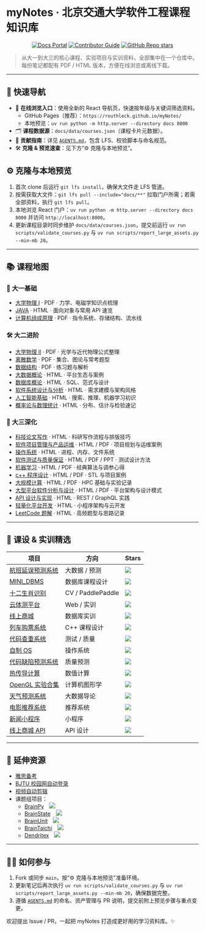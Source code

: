 # myNotes · 北京交通大学软件工程课程知识库

<p align="center">
  <a href="https://routhleck.github.io/myNotes/"><img src="https://img.shields.io/badge/Preview-Docs%20Portal-0071e3" alt="Docs Portal"></a>
  <a href="AGENTS.md"><img src="https://img.shields.io/badge/For%20Contributors-Guidelines-34c759" alt="Contributor Guide"></a>
  <a href="https://github.com/Routhleck/myNotes/stargazers"><img src="https://img.shields.io/github/stars/Routhleck/myNotes?style=flat" alt="GitHub Repo stars"></a>
</p>

> 从大一到大三的核心课程、实验项目与实训资料，全部集中在一个仓库中。每份笔记都配有 PDF / HTML 版本，方便在线浏览或离线下载。

---

## 🚀 快速导航
- 🎨 **在线浏览入口**：使用全新的 React 导航页，快速按年级与关键词筛选资料。<br>
  - GitHub Pages（推荐）：`https://routhleck.github.io/myNotes/`
  - 本地预览：`uv run python -m http.server --directory docs 8000`
- 🗂️ **课程数据源**：`docs/data/courses.json`（课程卡片元数据）。
- 🤝 **贡献指南**：详见 [`AGENTS.md`](AGENTS.md)，包含 LFS、校验脚本与命名规范。
- 🛠️ **克隆 & 预览速查**：见下方“⚙️ 克隆与本地预览”。

## ⚙️ 克隆与本地预览
1. 首次 clone 后运行 `git lfs install`，确保大文件走 LFS 管道。
2. 按需获取大文件：`git lfs pull --include="docs/**"` 拉取门户所需；若需全部资料，执行 `git lfs pull`。
3. 本地浏览 React 门户：`uv run python -m http.server --directory docs 8000` 并访问 `http://localhost:8000`。
4. 更新课程目录时同步维护 `docs/data/courses.json`，提交前运行 `uv run scripts/validate_courses.py` 与 `uv run scripts/report_large_assets.py --min-mb 20`。

---

## 📚 课程地图

### 🧩 大一基础
- [大学物理 I](https://github.com/Routhleck/myNotes/tree/main/大学物理I) · PDF · 力学、电磁学知识点梳理
- [JAVA](https://github.com/Routhleck/myNotes/tree/main/JAVA) · HTML · 面向对象与常用 API 速览
- [计算机组成原理](https://github.com/Routhleck/myNotes/tree/main/计算机组成原理) · PDF · 指令系统、存储结构、流水线

### 🛠️ 大二进阶
- [大学物理 II](https://github.com/Routhleck/myNotes/tree/main/大学物理II) · PDF · 光学与近代物理公式整理
- [离散数学](https://github.com/Routhleck/myNotes/tree/main/离散数学) · PDF · 集合、图论与常考题型
- [数据结构](https://github.com/Routhleck/myNotes/tree/main/数据结构) · PDF · 练习题与解析
- [大数据概论](https://github.com/Routhleck/myNotes/tree/main/大数据概论) · HTML · 平台生态与案例
- [数据库概论](https://github.com/Routhleck/myNotes/tree/main/数据库概论) · HTML · SQL、范式与设计
- [软件系统设计与分析](https://github.com/Routhleck/myNotes/tree/main/软件系统设计与分析) · HTML · 需求建模与架构风格
- [人工智能基础](https://github.com/Routhleck/myNotes/tree/main/人工智能基础) · HTML · 搜索、推理、机器学习初识
- [概率论与数理统计](https://github.com/Routhleck/myNotes/tree/main/概率论与数理统计) · HTML · 分布、估计与检验速记

### 🚀 大三深化
- [科技论文写作](https://github.com/Routhleck/myNotes/tree/main/科技论文写作) · HTML · 科研写作流程与排版技巧
- [软件项目管理与产品运维](https://github.com/Routhleck/myNotes/tree/main/软件项目管理与产品运维) · HTML / PDF · 项目规划与运维案例
- [操作系统](https://github.com/Routhleck/myNotes/tree/main/操作系统) · HTML · 进程、内存、文件系统
- [软件测试与质量保证](https://github.com/Routhleck/myNotes/tree/main/软件测试与质量保证) · HTML / PDF / PPT · 测试设计方法
- [机器学习](https://github.com/Routhleck/myNotes/tree/main/机器学习) · HTML / PDF · 经典算法与调参心得
- [c++ 程序设计](https://github.com/Routhleck/myNotes/tree/main/c%2B%2B程序设计) · HTML / PDF · STL 与项目案例
- [大规模计算](https://github.com/Routhleck/myNotes/tree/main/大规模计算) · HTML / PDF · HPC 基础与实验记录
- [大型平台软件分析与设计](https://github.com/Routhleck/myNotes/tree/main/大型平台软件分析与设计) · HTML / PDF · 平台架构与设计模式
- [API 设计与实现](https://github.com/Routhleck/myNotes/tree/main/API设计与实现) · HTML · REST / GraphQL 实践
- [轻量化平台开发](https://github.com/Routhleck/myNotes/tree/main/轻量化平台开发) · HTML · 小程序架构与云开发
- [LeetCode 题解](https://github.com/Routhleck/myNotes/tree/main/LeetCode) · HTML · 高频题型与思路记录

---

## 🧪 课设 & 实训精选
| 项目 | 方向 | Stars |
| --- | --- | --- |
| [航班延误预测系统](https://github.com/Routhleck/flight-delay-predict) | 大数据 / 预测 | ![](https://img.shields.io/github/stars/Routhleck/flight-delay-predict) |
| [MINI_DBMS](https://github.com/Routhleck/MINI_DBMS) | 数据库课程设计 | ![](https://img.shields.io/github/stars/Routhleck/MINI_DBMS) |
| [十二生肖识别](https://github.com/Routhleck/animal_detect_paddle) | CV / PaddlePaddle | ![](https://img.shields.io/github/stars/Routhleck/animal_detect_paddle) |
| [云体测平台](https://github.com/Routhleck/Cloud-body-measurement) | Web / 实训 | ![](https://img.shields.io/github/stars/Routhleck/Cloud-body-measurement) |
| [线上商城](https://github.com/Routhleck/Online-Shopping-Mall) | 数据库实训 | ![](https://img.shields.io/github/stars/Routhleck/Online-Shopping-Mall) |
| [列车购票系统](https://github.com/Routhleck/train-ticket-book-system) | C++ 课程设计 | ![](https://img.shields.io/github/stars/Routhleck/train-ticket-book-system) |
| [代码查重系统](https://github.com/Routhleck/code_difference_comparision) | 测试 / 质量 | ![](https://img.shields.io/github/stars/Routhleck/code_difference_comparision) |
| [自制 OS](https://github.com/Routhleck/myOS) | 操作系统 | ![](https://img.shields.io/github/stars/Routhleck/myOS) |
| [代码缺陷预测系统](https://github.com/Routhleck/bug-detect-system) | 质量预测 | ![](https://img.shields.io/github/stars/Routhleck/bug-detect-system) |
| [热传导计算](https://github.com/Routhleck/heat_conduction) | 数值计算 | ![](https://img.shields.io/github/stars/Routhleck/heat_conduction) |
| [OpenGL 实验合集](https://github.com/Routhleck/Computer-Graphics-projects) | 计算机图形学 | ![](https://img.shields.io/github/stars/Routhleck/Computer-Graphics-projects) |
| [天气预测系统](https://github.com/Routhleck/Weather-Predict) | 大数据导论 | ![](https://img.shields.io/github/stars/Routhleck/Weather-Predict) |
| [电影推荐系统](https://github.com/A0hdhyz9Z/MovieRecommendSys) | 推荐系统 | ![](https://img.shields.io/github/stars/A0hdhyz9Z/MovieRecommendSys) |
| [新闻小程序](https://github.com/Routhleck/miniprogram-News) | 小程序 | ![](https://img.shields.io/github/stars/Routhleck/miniprogram-News) |
| [线上商城 API](https://github.com/Routhleck/online-store-API-design) | API 设计 | ![](https://img.shields.io/github/stars/Routhleck/online-store-API-design) |

---

## 🔗 延伸资源
- [雅思备考](https://github.com/Routhleck/IELTS-preparation)
- [BJTU 校园网自动登录](https://github.com/Routhleck/BJTU-Network-autologin)
- [视频自动剪辑](https://github.com/Routhleck/video-auto-cut)
- 课题组项目：
  - [BrainPy](https://github.com/brainpy/BrainPy) ![](https://img.shields.io/github/stars/brainpy/BrainPy)
  - [BrainState](https://github.com/chaobrain/brainstate) ![](https://img.shields.io/github/stars/chaobrain/brainstate)
  - [BrainUnit](https://github.com/chaobrain/brainunit) ![](https://img.shields.io/github/stars/chaobrain/brainunit)
  - [BrainTaichi](https://github.com/chaobrain/braintaichi) ![](https://img.shields.io/github/stars/chaobrain/braintaichi)
  - [Dendritex](https://github.com/chaobrain/dendritex) ![](https://img.shields.io/github/stars/chaobrain/dendritex)

---

## 🧑‍💻 如何参与
1. Fork 或同步 `main`，按“⚙️ 克隆与本地预览”准备环境。
2. 更新笔记后再次执行 `uv run scripts/validate_courses.py` 与 `uv run scripts/report_large_assets.py --min-mb 20`，确保数据完整。
3. 遵循 [`AGENTS.md`](AGENTS.md) 的命名、资产管理与 PR 说明，提交前附上预览步骤与重点变更。

欢迎提出 Issue / PR，一起把 myNotes 打造成更好用的学习资料库。✨
